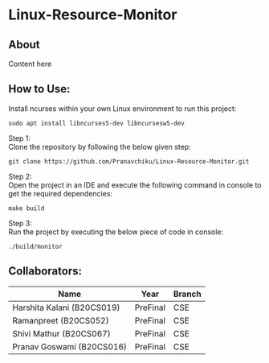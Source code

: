 #  Linux-Resource-Monitor

## About
Content here

## How to Use:
Install ncurses within your own Linux environment to run this project:
```
sudo apt install libncurses5-dev libncursesw5-dev
```
Step 1: \
Clone the repository by following the below given step:
```
git clone https://github.com/Pranavchiku/Linux-Resource-Monitor.git
```
Step 2: \
Open the project in an IDE and execute the following command in console to get the required dependencies:
```
make build
```
Step 3: \
Run the project by executing the below piece of code in console:
```
./build/monitor
```
## Collaborators:
| Name | Year | Branch|
| ------------- | ------------- | ------------- |
| Harshita Kalani (B20CS019)  | PreFinal  | CSE |
| Ramanpreet (B20CS052) | PreFinal | CSE |
| Shivi Mathur (B20CS067) | PreFinal | CSE |
| Pranav Goswami (B20CS016) | PreFinal  | CSE |
